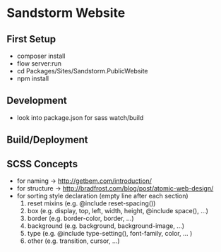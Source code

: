 # Sandstorm Website

## First Setup

* composer install
* flow server:run
* cd Packages/Sites/Sandstorm.PublicWebsite
* npm install

## Development

* look into package.json for sass watch/build

## Build/Deployment


## SCSS Concepts

* for naming -> http://getbem.com/introduction/
* for structure -> http://bradfrost.com/blog/post/atomic-web-design/
* for sorting style declaration (empty line after each section)
	1. reset mixins (e.g. @include reset-spacing())
	2. box (e.g. display, top, left, width, height, @include space(), ...)
	3. border (e.g. border-color, border, ...)
	4. background (e.g. background, background-image, ...)
	5. type (e.g. @include type-setting(), font-family, color, ... )
	6. other (e.g. transition, cursor, ...)